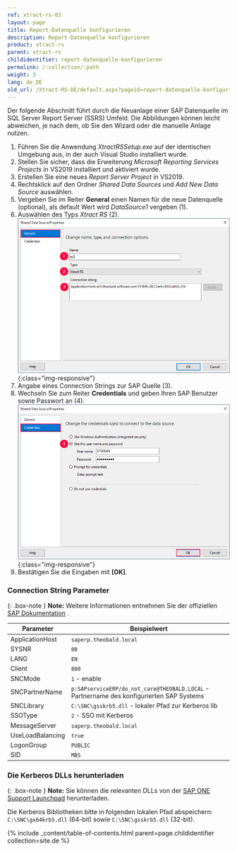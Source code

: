 ```yaml
---
ref: xtract-rs-03
layout: page
title: Report-Datenquelle konfigurieren
description: Report-Datenquelle konfigurieren
product: xtract-rs
parent: xtract-rs
childidentifier: report-datenquelle-konfigurieren
permalink: /:collection/:path
weight: 3
lang: de_DE
old_url: /Xtract-RS-DE/default.aspx?pageid=report-datenquelle-konfigurieren
---
```


Der folgende Abschnitt führt durch die Neuanlage einer SAP Datenquelle im SQL Server Report Server (SSRS) Umfeld. 
Die Abbildungen können leicht abweichen, je nach dem, ob Sie den Wizard oder die manuelle Anlage nutzen.

1. Führen Sie die Anwendung *XtractRSSetup.exe* auf der identischen Umgebung aus, in der auch Visual Studio installiert wurde.
2. Stellen Sie sicher, dass die Erweiterung *Microsoft Reporting Services Projects* in VS2019 installiert und aktiviert wurde.
3. Erstellen Sie eine neues *Report Server Project* in VS2019.
4. Rechtsklick auf den Ordner *Shared Data Sources* und *Add New Data Source* auswählen.
5. Vergeben Sie im Reiter **General** einen Namen für die neue Datenquelle (optional), als default Wert wird *DataSource1* vergeben (1).
6. Auswählen des Typs *Xtract RS* (2).
![Report-Data-Source-001](/img/content/Report-Data-Source-001.png){:class="img-responsive"}
7. Angabe eines Connection Strings zur SAP Quelle (3).
8. Wechseln Sie zum Reiter **Credentials** und geben Ihren SAP Benutzer sowie Passwort an (4).
![Report-Data-Source-002](/img/content/Report-Data-Source-002.png){:class="img-responsive"}
9. Bestätigen Sie die Eingaben mit **[OK]**.

### Connection String Parameter

{: .box-note }
**Note:** Weitere Informationen entnehmen Sie der offiziellen [SAP Dokumentation](https://help.sap.com/doc/saphelp_nwes72/7.2.3/de-DE/44/0ebf6c9b2b0d1ae10000000a114a6b/content.htm?no_cache=true) .

Parameter | Beispielwert
------------ | -------------
ApplicationHost | `saperp.theobald.local`
SYSNR | `00`
LANG | `EN`
Client | `800`
SNCMode | `1` - enable
SNCPartnerName | `p:SAPserviceERP/do_not_care@THEOBALD.LOCAL` - Partnername des konfigurierten SAP Systems
SNCLibrary | `C:\SNC\gsskrb5.dll` - lokaler Pfad zur Kerberos lib
SSOType | `2` - SSO mit Kerberos
MessageServer | `saperp.theobald.local`
UseLoadBalancing | `true`
LogonGroup | `PUBLIC`
SID | `MBS`

### Die Kerberos DLLs herunterladen

{: .box-note }
**Note:** Sie können die relevanten DLLs von der [SAP ONE Support Launchpad](https://launchpad.support.sap.com/#/notes/2115486) herunterladen. 

Die Kerberos Bibliotheken bitte in folgenden lokalen Pfad abspeichern: `C:\SNC\gx64krb5.dll` (64-bit) sowie `C:\SNC\gsskrb5.dll` (32-bit).

{% include _content/table-of-contents.html parent=page.childidentifier collection=site.de %}
